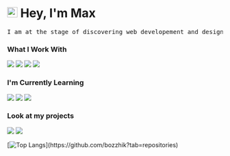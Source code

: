 # <img src='https://qpluspicture.oss-cn-beijing.aliyuncs.com/6LjjQA/Hi.gif' alt='Hi' width="24"/> Hey, I'm Max

<pre>
I am at the stage of discovering <kbd>web developement</kbd> and <kbd>design</kbd> for myself.
</pre>

### What I Work With
<a href="https://github.com/bozzhik/works"><img src="https://img.shields.io/badge/HTML5-E34F26?style=for-the-badge&logo=html5&logoColor=white"><a> <a href="https://github.com/bozzhik/animated"><img src="https://img.shields.io/badge/CSS3-1572B6?style=for-the-badge&logo=css3&logoColor=white"><a> <a href="https://github.com/bozzhik/HOTKEYS"><img src="https://img.shields.io/badge/Sass-CC6699?style=for-the-badge&logo=sass&logoColor=white"><a> <a href="https://github.com/bozzhik/js"><img src="https://img.shields.io/badge/JavaScript-F7DF1E?style=for-the-badge&logo=javascript&logoColor=black"><a>

### I'm Currently Learning
<img src="https://img.shields.io/badge/React-20232A?style=for-the-badge&logo=react&logoColor=61DAFB"> <img src="https://img.shields.io/badge/TailwindCss-212c45?style=for-the-badge&logo=tailwindcss&logoColor=white"> <img src="https://img.shields.io/badge/TypeScript-3178c6?style=for-the-badge&logo=typescript&logoColor=white"> 

### Look at my projects
<a href="https://bozzhik.ru"><img src="https://img.shields.io/badge/portfolio-0A0A0A?style=for-the-badge&logo=dev.to&logoColor=white"></a>
<a href="https://github.com/bozzhik?tab=repositories"><img src="https://img.shields.io/badge/github-0A0A0A?style=for-the-badge&logo=design.to&logoColor=white"></a>


[![Top Langs](https://github-readme-stats.vercel.app/api/top-langs/?username=bozzhik&layout=compact&theme=dark&VARNAME="PAT_1")](https://github.com/bozzhik?tab=repositories)
